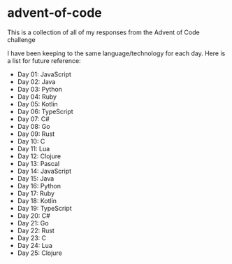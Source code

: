 # advent-of-code
This is a collection of all of my responses from the Advent of Code challenge

I have been keeping to the same language/technology for each day. Here is a list for future reference:

- Day 01: JavaScript
- Day 02: Java
- Day 03: Python
- Day 04: Ruby
- Day 05: Kotlin
- Day 06: TypeScript
- Day 07: C#
- Day 08: Go
- Day 09: Rust
- Day 10: C
- Day 11: Lua
- Day 12: Clojure
- Day 13: Pascal
- Day 14: JavaScript
- Day 15: Java
- Day 16: Python
- Day 17: Ruby
- Day 18: Kotlin
- Day 19: TypeScript
- Day 20: C#
- Day 21: Go
- Day 22: Rust
- Day 23: C
- Day 24: Lua
- Day 25: Clojure